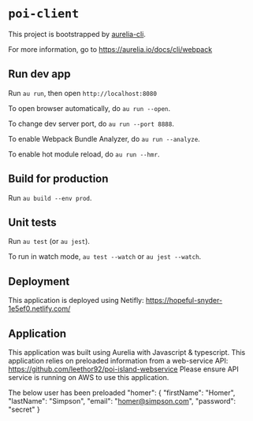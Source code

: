 # `poi-client`

This project is bootstrapped by [aurelia-cli](https://github.com/aurelia/cli).

For more information, go to https://aurelia.io/docs/cli/webpack

## Run dev app

Run `au run`, then open `http://localhost:8080`

To open browser automatically, do `au run --open`.

To change dev server port, do `au run --port 8888`.

To enable Webpack Bundle Analyzer, do `au run --analyze`.

To enable hot module reload, do `au run --hmr`.

## Build for production

Run `au build --env prod`.

## Unit tests

Run `au test` (or `au jest`).

To run in watch mode, `au test --watch` or `au jest --watch`.

## Deployment

This application is deployed using Netifly:
https://hopeful-snyder-1e5ef0.netlify.com/

## Application
This application was built using Aurelia with Javascript & typescript. This application relies on preloaded information from a web-service API:
https://github.com/leethor92/poi-island-webservice
Please ensure API service is running on AWS to use this application.

The below user has been preloaded "homer": { "firstName": "Homer", "lastName": "Simpson", "email": "homer@simpson.com", "password": "secret" }
